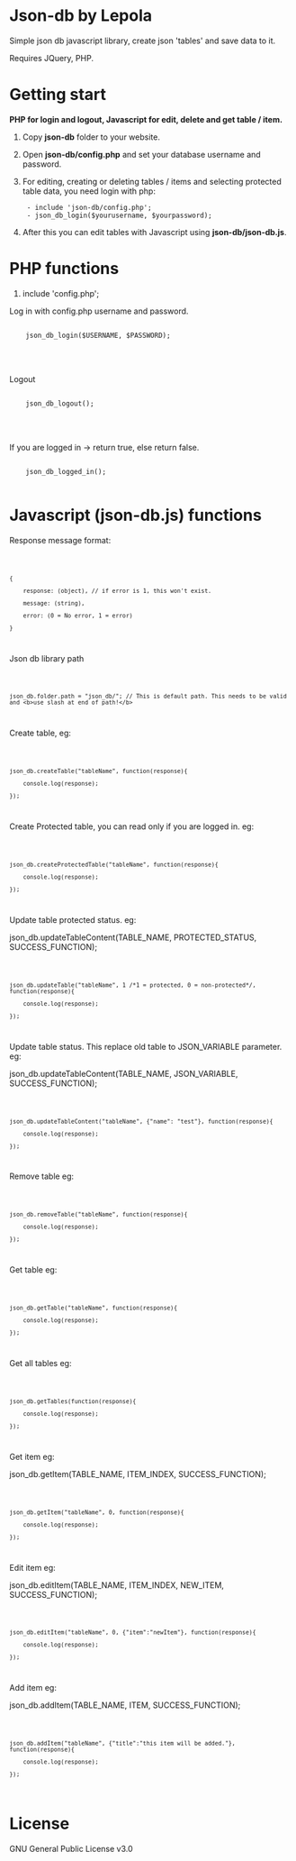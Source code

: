 # Json-db by Lepola

Simple json db javascript library, create json 'tables' and save data to it.

Requires JQuery, PHP.

# Getting start

<b>PHP for login and logout, Javascript for edit, delete and get table / item.</b>

1. Copy <b>json-db</b> folder to your website.

2. Open <b>json-db/config.php</b> and set your database username and password.

3. For editing, creating or deleting tables / items and selecting protected table data, you need login with php:
	
		- include 'json-db/config.php';
		- json_db_login($yourusername, $yourpassword);

4. After this you can edit tables with Javascript using <b>json-db/json-db.js</b>.


# PHP functions

1. include 'config.php';

Log in with config.php username and password.

<code>
	json_db_login($USERNAME, $PASSWORD);
  
</code><br><br>
Logout

<code>
	json_db_logout();
  
</code><br><br>
If you are logged in -> return true, else return false.

<code>
	json_db_logged_in();
  
</code>


# Javascript (json-db.js) functions


Response message format:

<code>
  
	{
  
		response: (object), // if error is 1, this won't exist.
    
		message: (string),
    
		error: (0 = No error, 1 = error)
    
	}
</code>



Json db library path

<code>
 
	json_db.folder.path = "json_db/"; // This is default path. This needs to be valid and <b>use slash at end of path!</b>
</code>

Create table, eg:

<code>
  
	json_db.createTable("tableName", function(response){
  
		console.log(response);
    
	});
</code>


Create Protected table, you can read only if you are logged in. eg:

<code>
  
	json_db.createProtectedTable("tableName", function(response){
  
		console.log(response);
    
	});
</code>


Update table protected status. eg:

json_db.updateTableContent(TABLE_NAME, PROTECTED_STATUS, SUCCESS_FUNCTION);

<code>
  
	json_db.updateTable("tableName", 1 /*1 = protected, 0 = non-protected*/, function(response){
  
		console.log(response);
    
	});
</code>


Update table status. This replace old table to JSON_VARIABLE parameter. eg:

json_db.updateTableContent(TABLE_NAME, JSON_VARIABLE, SUCCESS_FUNCTION);

<code>
  
	json_db.updateTableContent("tableName", {"name": "test"}, function(response){
  
		console.log(response);
    
	});
</code>


Remove table eg:

<code>
  
	json_db.removeTable("tableName", function(response){
  
		console.log(response);
    
	});
</code>


Get table eg:

<code>
  
	json_db.getTable("tableName", function(response){
  
		console.log(response);
    
	});
</code>


Get all tables eg:

<code>
  
	json_db.getTables(function(response){
  
		console.log(response);
    
	});
</code>


Get item eg:

json_db.getItem(TABLE_NAME, ITEM_INDEX, SUCCESS_FUNCTION);

<code>
  
	json_db.getItem("tableName", 0, function(response){
  
		console.log(response);
    
	});
</code>


Edit item eg:

json_db.editItem(TABLE_NAME, ITEM_INDEX, NEW_ITEM, SUCCESS_FUNCTION);

<code>
  
	json_db.editItem("tableName", 0, {"item":"newItem"}, function(response){
  
		console.log(response);
    
	});
</code>


Add item eg:

json_db.addItem(TABLE_NAME, ITEM, SUCCESS_FUNCTION);

<code>
  
	json_db.addItem("tableName", {"title":"this item will be added."}, function(response){
  
		console.log(response);
    
	});
</code>


# License

GNU General Public License v3.0
